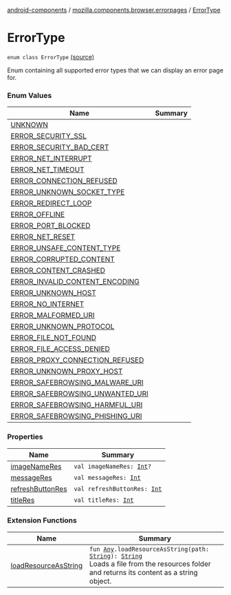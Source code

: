 [android-components](../../index.md) / [mozilla.components.browser.errorpages](../index.md) / [ErrorType](./index.md)

# ErrorType

`enum class ErrorType` [(source)](https://github.com/mozilla-mobile/android-components/blob/master/components/browser/errorpages/src/main/java/mozilla/components/browser/errorpages/ErrorPages.kt#L116)

Enum containing all supported error types that we can display an error page for.

### Enum Values

| Name | Summary |
|---|---|
| [UNKNOWN](-u-n-k-n-o-w-n.md) |  |
| [ERROR_SECURITY_SSL](-e-r-r-o-r_-s-e-c-u-r-i-t-y_-s-s-l.md) |  |
| [ERROR_SECURITY_BAD_CERT](-e-r-r-o-r_-s-e-c-u-r-i-t-y_-b-a-d_-c-e-r-t.md) |  |
| [ERROR_NET_INTERRUPT](-e-r-r-o-r_-n-e-t_-i-n-t-e-r-r-u-p-t.md) |  |
| [ERROR_NET_TIMEOUT](-e-r-r-o-r_-n-e-t_-t-i-m-e-o-u-t.md) |  |
| [ERROR_CONNECTION_REFUSED](-e-r-r-o-r_-c-o-n-n-e-c-t-i-o-n_-r-e-f-u-s-e-d.md) |  |
| [ERROR_UNKNOWN_SOCKET_TYPE](-e-r-r-o-r_-u-n-k-n-o-w-n_-s-o-c-k-e-t_-t-y-p-e.md) |  |
| [ERROR_REDIRECT_LOOP](-e-r-r-o-r_-r-e-d-i-r-e-c-t_-l-o-o-p.md) |  |
| [ERROR_OFFLINE](-e-r-r-o-r_-o-f-f-l-i-n-e.md) |  |
| [ERROR_PORT_BLOCKED](-e-r-r-o-r_-p-o-r-t_-b-l-o-c-k-e-d.md) |  |
| [ERROR_NET_RESET](-e-r-r-o-r_-n-e-t_-r-e-s-e-t.md) |  |
| [ERROR_UNSAFE_CONTENT_TYPE](-e-r-r-o-r_-u-n-s-a-f-e_-c-o-n-t-e-n-t_-t-y-p-e.md) |  |
| [ERROR_CORRUPTED_CONTENT](-e-r-r-o-r_-c-o-r-r-u-p-t-e-d_-c-o-n-t-e-n-t.md) |  |
| [ERROR_CONTENT_CRASHED](-e-r-r-o-r_-c-o-n-t-e-n-t_-c-r-a-s-h-e-d.md) |  |
| [ERROR_INVALID_CONTENT_ENCODING](-e-r-r-o-r_-i-n-v-a-l-i-d_-c-o-n-t-e-n-t_-e-n-c-o-d-i-n-g.md) |  |
| [ERROR_UNKNOWN_HOST](-e-r-r-o-r_-u-n-k-n-o-w-n_-h-o-s-t.md) |  |
| [ERROR_NO_INTERNET](-e-r-r-o-r_-n-o_-i-n-t-e-r-n-e-t.md) |  |
| [ERROR_MALFORMED_URI](-e-r-r-o-r_-m-a-l-f-o-r-m-e-d_-u-r-i.md) |  |
| [ERROR_UNKNOWN_PROTOCOL](-e-r-r-o-r_-u-n-k-n-o-w-n_-p-r-o-t-o-c-o-l.md) |  |
| [ERROR_FILE_NOT_FOUND](-e-r-r-o-r_-f-i-l-e_-n-o-t_-f-o-u-n-d.md) |  |
| [ERROR_FILE_ACCESS_DENIED](-e-r-r-o-r_-f-i-l-e_-a-c-c-e-s-s_-d-e-n-i-e-d.md) |  |
| [ERROR_PROXY_CONNECTION_REFUSED](-e-r-r-o-r_-p-r-o-x-y_-c-o-n-n-e-c-t-i-o-n_-r-e-f-u-s-e-d.md) |  |
| [ERROR_UNKNOWN_PROXY_HOST](-e-r-r-o-r_-u-n-k-n-o-w-n_-p-r-o-x-y_-h-o-s-t.md) |  |
| [ERROR_SAFEBROWSING_MALWARE_URI](-e-r-r-o-r_-s-a-f-e-b-r-o-w-s-i-n-g_-m-a-l-w-a-r-e_-u-r-i.md) |  |
| [ERROR_SAFEBROWSING_UNWANTED_URI](-e-r-r-o-r_-s-a-f-e-b-r-o-w-s-i-n-g_-u-n-w-a-n-t-e-d_-u-r-i.md) |  |
| [ERROR_SAFEBROWSING_HARMFUL_URI](-e-r-r-o-r_-s-a-f-e-b-r-o-w-s-i-n-g_-h-a-r-m-f-u-l_-u-r-i.md) |  |
| [ERROR_SAFEBROWSING_PHISHING_URI](-e-r-r-o-r_-s-a-f-e-b-r-o-w-s-i-n-g_-p-h-i-s-h-i-n-g_-u-r-i.md) |  |

### Properties

| Name | Summary |
|---|---|
| [imageNameRes](image-name-res.md) | `val imageNameRes: `[`Int`](https://kotlinlang.org/api/latest/jvm/stdlib/kotlin/-int/index.html)`?` |
| [messageRes](message-res.md) | `val messageRes: `[`Int`](https://kotlinlang.org/api/latest/jvm/stdlib/kotlin/-int/index.html) |
| [refreshButtonRes](refresh-button-res.md) | `val refreshButtonRes: `[`Int`](https://kotlinlang.org/api/latest/jvm/stdlib/kotlin/-int/index.html) |
| [titleRes](title-res.md) | `val titleRes: `[`Int`](https://kotlinlang.org/api/latest/jvm/stdlib/kotlin/-int/index.html) |

### Extension Functions

| Name | Summary |
|---|---|
| [loadResourceAsString](../../mozilla.components.support.test.file/kotlin.-any/load-resource-as-string.md) | `fun `[`Any`](https://kotlinlang.org/api/latest/jvm/stdlib/kotlin/-any/index.html)`.loadResourceAsString(path: `[`String`](https://kotlinlang.org/api/latest/jvm/stdlib/kotlin/-string/index.html)`): `[`String`](https://kotlinlang.org/api/latest/jvm/stdlib/kotlin/-string/index.html)<br>Loads a file from the resources folder and returns its content as a string object. |
